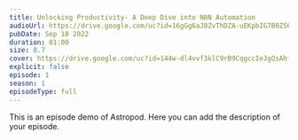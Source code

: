 ```yaml
---
title: Unlocking Productivity- A Deep Dive into N8N Automation 
audioUrl: https://drive.google.com/uc?id=16gGg6aJ8ZvThDZA-uEKpbIG7B0ZS0Egy&export=download
pubDate: Sep 10 2022
duration: 01:00
size: 0.7
cover: https://drive.google.com/uc?id=144w-dl4vvf3klC9rB9CqgccIeJgQsAhf&export=download
explicit: false
episode: 1
season: 1
episodeType: full
---
```

This is an episode demo of Astropod. Here you can add the description of your episode.
